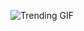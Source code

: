 
<!-- GIF_SECTION -->
![Trending GIF](https://media3.giphy.com/media/v1.Y2lkPThiYjIxNzcybWN0b3puY25hbTYwOG5mcHNlcDB0cTkzbDR5M2J3d2s2cmdocHF3dSZlcD12MV9naWZzX3NlYXJjaCZjdD1n/3ohzdYt5HYinIx13ji/giphy.gif)
<!-- END_GIF_SECTION -->
